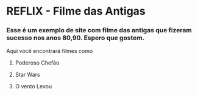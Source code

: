 # REFLIX - Filme das Antigas 

### Esse é um exemplo de site com filme das antigas que fizeram sucesso nos anos 80,90. Espero que gostem.

Aqui você encontrará filmes como

1. Poderoso Chefão

2. Star Wars

3. O vento Levou
